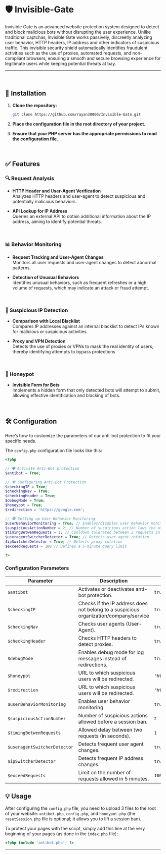 # 🛡 Invisible-Gate
Invisible Gate is an advanced website protection system designed to detect and block malicious bots without disrupting the user experience. Unlike traditional captchas, Invisible Gate works passively, discreetly analyzing user behavior, HTTP headers, IP address and other indicators of suspicious traffic. This invisible security shield automatically identifies fraudulent activities such as the use of proxies, automated requests, and non-compliant browsers, ensuring a smooth and secure browsing experience for legitimate users while keeping potential threats at bay.


---

<br>

## 🚀 Installation

1. **Clone the repository:**

    ```bash
    git clone https://github.com/rayan38000/Invisible-Gate.git
    ```

2. **Place the configuration file in the root directory of your project.**

3. **Ensure that your PHP server has the appropriate permissions to read the configuration file.**

<br>

## ✅ Features

### 🔍 Request Analysis

- **HTTP Header and User-Agent Verification**  
  Analyzes HTTP headers and user-agent to detect suspicious and potentially malicious behaviors.

- **API Lookup for IP Address**  
  Queries an external API to obtain additional information about the IP address, aiming to identify potential threats.
<br>

### 📊 Behavior Monitoring

- **Request Tracking and User-Agent Changes**  
  Monitors all user requests and user-agent changes to detect abnormal patterns.

- **Detection of Unusual Behaviors**  
  Identifies unusual behaviors, such as frequent refreshes or a high volume of requests, which may indicate an attack or fraud attempt.
<br>

### 🚫 Suspicious IP Detection

- **Comparison with Local Blacklist**  
  Compares IP addresses against an internal blacklist to detect IPs known for malicious or suspicious activities.

- **Proxy and VPN Detection**  
  Detects the use of proxies or VPNs to mask the real identity of users, thereby identifying attempts to bypass protections.
<br>

### 🍯 Honeypot

- **Invisible Form for Bots**  
  Implements a hidden form that only detected bots will attempt to submit, allowing effective identification and blocking of bots.

<br>

## 🛠️ Configuration

Here’s how to customize the parameters of our anti-bot protection to fit your specific needs.

The `config.php` configuration file looks like this:

```php
<?php

// 🛡️ Activate Anti-Bot protection
$antibot = True;

// 🛠️ Configuring Anti-Bot Protection
$checkingIP = True;
$checkingNav = True;
$checkingHeader = True;
$debugMode = True;
$honeypot = True;
$redirection = 'https://google.com';

// 🕵️ Setting up User Behavior Monitoring
$userBehaviorMonitoring = True; // Enables/disables user behavior monitoring
$suspiciousActionNumber = 2; // Number of suspicious action laws the user can violate before receiving an ip ban
$timingBetwenRequests = 1; // Cooldown tolerated between 2 requests in seconds
$useragentSwitcherDetector = True; // Detects user agent rotation
$ipSwitcherDetector = True; // Detects proxy rotation
$exceedRequests = 100 // Defines a 5-minute query limit

?>
```

### Configuration Parameters

| **Parameter**                   | **Description**                                                                                         | **Default Value**     |
|---------------------------------|---------------------------------------------------------------------------------------------------------|-----------------------|
| `$antibot`                      | Activates or deactivates anti-bot protection.                                                           | `true`                |
| `$checkingIP`                   | Checks if the IP address does not belong to a suspicious organization/company/service                   | `true`                |
| `$checkingNav`                  | Checks user agents (User-Agent).                                                                        | `true`                |
| `$checkingHeader`               | Checks HTTP headers to detect proxies.                                                                  | `true`                |
| `$debugMode`                    | Enables debug mode for log messages instead of redirections.                                            | `true`                |
| `$honeypot`                     | URL to which suspicious users will be redirected.                                                       | `'https://google.com'`|
| `$redirection`                  | URL to which suspicious users will be redirected.                                                       | `'https://google.com'`|
| `$userBehaviorMonitoring`       | Enables user behavior monitoring.                                                                       | `true`                |
| `$suspiciousActionNumber`       | Number of suspicious actions allowed before a session ban.                                              | `2`                   |
| `$timingBetwenRequests`         | Allowed delay between two requests (in seconds).                                                        | `1`                   |
| `$useragentSwitcherDetector`    | Detects frequent user agent changes.                                                                    | `true`                |
| `$ipSwitcherDetector`           | Detects frequent IP address changes.                                                                    | `true`                |
| `$exceedRequests`               | Limit on the number of requests allowed in 5 minutes.                                                   | `100`                 |



## 💡 Usage

After configuring the `config.php` file, you need to upload 3 files to the root of your website: `antibot.php`, `config.php`, and `honeypot.php` (the `resetSession.php` file is optional; it allows you to lift a session ban).

To protect your pages with the script, simply add this line at the very beginning of your pages (as done in the `index.php` file):
```php
<?php include 'antibot.php'; ?>
```
---

